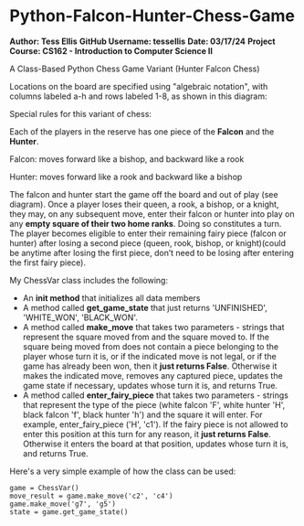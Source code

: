 # Python-Falcon-Hunter-Chess-Game

**Author: Tess Ellis**
**GitHub Username: tessellis**
**Date: 03/17/24**
**Project Course: CS162 - Introduction to Computer Science II**

A Class-Based Python Chess Game Variant (Hunter Falcon Chess)

Locations on the board are specified using "algebraic notation", with columns labeled a-h and rows labeled 1-8, as shown in this diagram:

Special rules for this variant of chess:

Each of the players in the reserve has one piece of the **Falcon** and the **Hunter**.

Falcon: moves forward like a bishop, and backward like a rook

Hunter: moves forward like a rook and backward like a bishop

The falcon and hunter start the game off the board and out of play (see diagram). Once a player loses their queen, a rook, a bishop, or a knight, they may, on any subsequent move, enter their falcon or hunter into play on any **empty square of their two home ranks**. Doing so constitutes a turn. The player becomes eligible to enter their remaining fairy piece (falcon or hunter) after losing a second piece (queen, rook, bishop, or knight)(could be anytime after losing the first piece, don’t need to be losing after entering the first fairy piece).

My ChessVar class includes the following:
* An **init method** that initializes all data members
* A method called **get_game_state** that just returns 'UNFINISHED', 'WHITE_WON', 'BLACK_WON'. 
* A method called **make_move** that takes two parameters - strings that represent the square moved from and the square moved to.   If the square being moved from does not contain a piece belonging to the player whose turn it is, or if the indicated move is not legal, or if the game has already been won, then it **just returns False**.  Otherwise it makes the indicated move, removes any captured piece, updates the game state if necessary, updates whose turn it is, and returns True.
* A method called **enter_fairy_piece** that takes two parameters - strings that represent the type of the piece (white falcon 'F', white hunter 'H', black falcon 'f', black hunter 'h') and the square it will enter. For example, enter_fairy_piece ('H', 'c1'). If the fairy piece is not allowed to enter this position at this turn for any reason, it **just returns False**.  Otherwise it enters the board at that position, updates whose turn it is, and returns True.

Here's a very simple example of how the class can be used:
```
game = ChessVar()
move_result = game.make_move('c2', 'c4')
game.make_move('g7', 'g5')
state = game.get_game_state()
```
